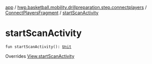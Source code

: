 [app](../../index.md) / [hwp.basketball.mobility.drillpreparation.step.connectplayers](../index.md) / [ConnectPlayersFragment](index.md) / [startScanActivity](.)

# startScanActivity

`fun startScanActivity(): `[`Unit`](https://kotlinlang.org/api/latest/jvm/stdlib/kotlin/-unit/index.html)

Overrides [View.startScanActivity](../-connect-players-contract/-view/start-scan-activity.md)

